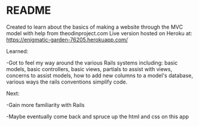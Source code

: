 # README

Created to learn about the basics of making a website through the MVC model with help from theodinproject.com
Live version hosted on Heroku at: https://enigmatic-garden-76205.herokuapp.com/

Learned:

-Got to feel my way around the various Rails systems including: basic models, basic controllers, basic views, partials to assist with views, concerns to assist models, how to add new columns to a model's database, various ways the rails conventions simplify code.

Next:

-Gain more familiarity with Rails

-Maybe eventually come back and spruce up the html and css on this app
